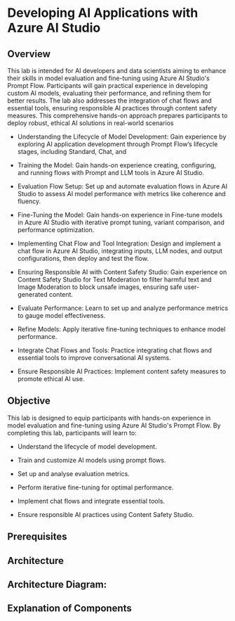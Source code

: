 # Developing AI Applications with Azure AI Studio

## Overview 

This lab is intended for AI developers and data scientists aiming to enhance their skills in model evaluation and fine-tuning using Azure AI Studio's Prompt Flow. Participants will gain practical experience in developing custom AI models, evaluating their performance, and refining them for better results. The lab also addresses the integration of chat flows and essential tools, ensuring responsible AI practices through content safety measures. This comprehensive hands-on approach prepares participants to deploy robust, ethical AI solutions in real-world scenarios


- ​Understanding the Lifecycle of Model Development: Gain experience by exploring AI application development through Prompt Flow’s lifecycle stages, including Standard, Chat, and 
- ​Training the Model: Gain hands-on experience creating, configuring, and running flows with Prompt and LLM tools in Azure AI Studio.
- ​​Evaluation Flow Setup: Set up and automate evaluation flows in Azure AI Studio to assess AI model performance with metrics like coherence and fluency.
- Fine-Tuning the Model: Gain hands-on experience in Fine-tune models in Azure AI Studio with iterative prompt tuning, variant comparison, and performance optimization.
- Implementing Chat Flow and Tool Integration: Design and implement a chat flow in Azure AI Studio, integrating inputs, LLM nodes, and output configurations, then deploy and test the 
  flow.
- Ensuring Responsible AI with Content Safety Studio: Gain experience on Content Safety Studio for Text Moderation to filter harmful text and Image Moderation to block unsafe images, 
  ensuring safe user-generated content.




- Evaluate Performance: Learn to set up and analyze performance metrics to gauge model effectiveness.
- Refine Models: Apply iterative fine-tuning techniques to enhance model performance.
- Integrate Chat Flows and Tools: Practice integrating chat flows and essential tools to improve conversational AI systems.
- Ensure Responsible AI Practices: Implement content safety measures to promote ethical AI use.






## Objective 

This lab is designed to equip participants with hands-on experience in model evaluation and fine-tuning using Azure AI Studio's Prompt Flow. By completing this lab, participants will learn to: 

- Understand the lifecycle of model development. 

- Train and customize AI models using prompt flows. 

- Set up and analyse evaluation metrics. 

- Perform iterative fine-tuning for optimal performance. 

- Implement chat flows and integrate essential tools. 

- Ensure responsible AI practices using Content Safety Studio. 


## Prerequisites 

## Architecture 

## Architecture Diagram: 

## Explanation of Components 
